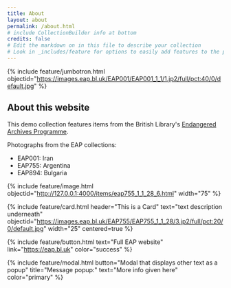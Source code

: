```yaml
---
title: About
layout: about
permalink: /about.html
# include CollectionBuilder info at bottom
credits: false
# Edit the markdown on in this file to describe your collection
# Look in _includes/feature for options to easily add features to the page
---
```


{% include feature/jumbotron.html objectid="https://images.eap.bl.uk/EAP001/EAP001_1_1/1.jp2/full/pct:40/0/default.jpg" %} 



## About this website

This demo collection features items from the British Library's [Endangered Archives Programme](https://eap.bl.uk).
 
Photographs from the EAP collections:

- EAP001: Iran
- EAP755: Argentina
- EAP894: Bulgaria

{% include feature/image.html objectid="http://127.0.0.1:4000/items/eap755_1_1_28_6.html" width="75" %}

{% include feature/card.html header="This is a Card" text="text description underneath" objectid="https://images.eap.bl.uk/EAP755/EAP755_1_1_28/3.jp2/full/pct:20/0/default.jpg" width="25" centered=true %}

{% include feature/button.html text="Full EAP website" link="https://eap.bl.uk" color="success" %}

{% include feature/modal.html button="Modal that displays other text as a popup" title="Message popup:" text="More info given here" color="primary" %}